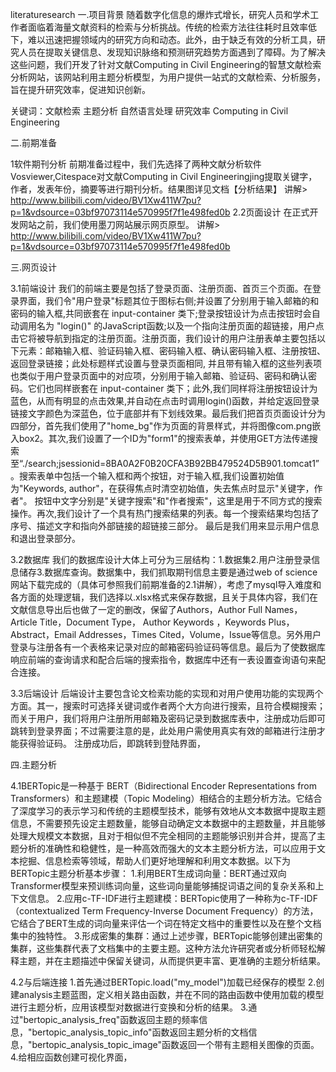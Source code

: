 literaturesearch
一.项目背景 随着数字化信息的爆炸式增长，研究人员和学术工作者面临着海量文献资料的检索与分析挑战。传统的检索方法往往耗时且效率低下，难以迅速把握领域内的研究方向和动态。此外，由于缺乏有效的分析工具，研究人员在提取关键信息、发现知识脉络和预测研究趋势方面遇到了障碍。为了解决这些问题，我们开发了针对文献Computing in Civil Engineering的智慧文献检索分析网站，该网站利用主题分析模型，为用户提供一站式的文献检索、分析服务，旨在提升研究效率，促进知识创新。

关键词：文献检索 主题分析 自然语言处理 研究效率 Computing in Civil Engineering

二.前期准备

1软件期刊分析 前期准备过程中，我们先选择了两种文献分析软件Vosviewer,Citespace对文献Computing in Civil Engineeringjing提取关键字，作者，发表年份，摘要等进行期刊分析。结果图详见文档【分析结果】 讲解> http://www.bilibili.com/video/BV1Xw411W7pu?p=1&vdsource=03bf97073114e570995f7f1e498fed0b
2.2页面设计 在正式开发网站之前，我们使用墨刀网站展示网页原型。 讲解> http://www.bilibili.com/video/BV1Xw411W7pu?p=1&vdsource=03bf97073114e570995f7f1e498fed0b

三.网页设计

3.1前端设计 我们的前端主要是包括了登录页面、注册页面、首页三个页面。在登录界面，我们令"用户登录"标题其位于图标右侧;并设置了分别用于输入邮箱的和密码的输入框,共同嵌套在 input-container 类下;登录按钮设计为点击按钮时会自动调用名为 "login()" 的JavaScript函数;以及一个指向注册页面的超链接，用户点击它将被导航到指定的注册页面。注册页面，我们设计的用户注册表单主要包括以下元素：邮箱输入框、验证码输入框、密码输入框、确认密码输入框、注册按钮、返回登录链接；此处标题样式设置与登录页面相同, 并且带有输入框的这些列表项也类似于用户登录页面中的对应项，分别用于输入邮箱、验证码、密码和确认密码。它们也同样嵌套在 input-container 类下；此外,我们同样将注册按钮设计为蓝色，从而有明显的点击效果,并自动在点击时调用login()函数，并给定返回登录链接文字颜色为深蓝色，位于底部并有下划线效果。最后我们把首页页面设计分为四部分，首先我们使用了"home_bg"作为页面的背景样式，并将图像com.png嵌入box2。其次,我们设置了一个ID为"form1"的搜索表单，并使用GET方法传递搜索至“./search;jsessionid=8BA0A2F0B20CFA3B92BB479524D5B901.tomcat1”。搜索表单中包括一个输入框和两个按钮，对于输入框,我们设置初始值为"Keywords, author"，在获得焦点时清空初始值，失去焦点时显示"关键字，作者"。 按钮中文字分别是"关键字搜索"和"作者搜索"，这里是用于不同方式的搜索操作。再次,我们设计了一个具有热门搜索结果的列表。每一个搜索结果均包括了序号、描述文字和指向外部链接的超链接三部分。 最后是我们用来显示用户信息和退出登录部分。

3.2数据库 我们的数据库设计大体上可分为三层结构：1.数据集2.用户注册登录信息储存3.数据库查询。数据集中，我们抓取期刊信息主要是通过web of science网站下载完成的（具体可参照我们前期准备的2.1讲解），考虑了mysql导入难度和各方面的处理逻辑，我们选择以.xlsx格式来保存数据，且关于具体内容，我们在文献信息导出后也做了一定的删改，保留了Authors，Author Full Names，Article Title，Document Type， Author Keywords ，Keywords Plus，Abstract，Email Addresses，Times Cited，Volume，Issue等信息。另外用户登录与注册各有一个表格来记录对应的邮箱密码验证码等信息。最后为了使数据库响应前端的查询请求和配合后端的搜索指令，数据库中还有一表设置查询语句来配合连接。

3.3后端设计 后端设计主要包含论文检索功能的实现和对用户使用功能的实现两个方面。其一，搜索时可选择关键词或作者两个大方向进行搜索，且符合模糊搜索；而关于用户，我们将用户注册所用邮箱及密码记录到数据库表中，注册成功后即可跳转到登录界面；不过需要注意的是，此处用户需使用真实有效的邮箱进行注册才能获得验证码。 注册成功后，即跳转到登陆界面，

四.主题分析

4.1BERTopic是一种基于 BERT（Bidirectional Encoder Representations from Transformers）和主题建模（Topic Modeling）相结合的主题分析方法。它结合了深度学习的表示学习和传统的主题模型技术，能够有效地从文本数据中提取主题信息，不需要预先设定主题数量，能够自动确定文本数据中的主题数量，并且能够处理大规模文本数据，且对于相似但不完全相同的主题能够识别并合并，提高了主题分析的准确性和稳健性，是一种高效而强大的文本主题分析方法，可以应用于文本挖掘、信息检索等领域，帮助人们更好地理解和利用文本数据。以下为BERTopic主题分析基本步骤： 1.利用BERT生成词向量：BERT通过双向Transformer模型来预训练词向量，这些词向量能够捕捉词语之间的复杂关系和上下文信息。 2.应用c-TF-IDF进行主题建模：BERTopic使用了一种称为c-TF-IDF（contextualized Term Frequency-Inverse Document Frequency）的方法，它结合了BERT生成的词向量来评估一个词在特定文档中的重要性以及在整个文档集中的独特性。 3.形成密集的集群：通过上述步骤，BERTopic能够创建出密集的集群，这些集群代表了文档集中的主要主题。这种方法允许研究者或分析师轻松解释主题，并在主题描述中保留关键词，从而提供更丰富、更准确的主题分析结果。

4.2与后端连接 1.首先通过BERTopic.load("my_model")加载已经保存的模型 2.创建analysis主题蓝图，定义相关路由函数，并在不同的路由函数中使用加载的模型进行主题分析，应用该模型对数据进行变换和分析的结果。 3.通过"bertopic_analysis_freq"函数返回主题的频率信息，"bertopic_analysis_topic_info"函数返回主题分析的文档信息，"bertopic_analysis_topic_image"函数返回一个带有主题相关图像的页面。 4.给相应函数创建可视化界面，
